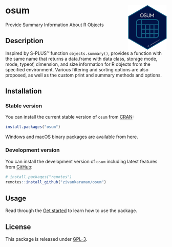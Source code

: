 # osum <a href="https://zivankaraman.github.io/osum/"><img src="man/figures/logo.png" align="right" height="140" alt="osum website" /></a>

Provide Summary Information About R Objects

## Description

Inspired by S-PLUS™ function `objects.summary()`, provides a function with the 
same name that returns a data.frame with data class, storage mode, mode, typeof, dimension, and size 
information for R objects from the specified environment. Various filtering and sorting
options are also proposed, as well as the custom print and summary methods and options.

## Installation

### Stable version

You can install the current stable version of `osum` from [CRAN](https://cran.r-project.org/):

``` r
install.packages("osum")
```

Windows and macOS binary packages are available from here.

### Development version

You can install the development version of `osum` including latest features from  [GitHub](https://github.com/zivankaraman/osum):

``` r
# install.packages("remotes")
remotes::install_github("zivankaraman/osum")
```

## Usage

Read through the [Get started](https://zivankaraman.github.io/osum/articles/osum.html) to learn how to use the package.

## License

This package is released under [GPL-3](https://cran.r-project.org/web/licenses/GPL-3).
